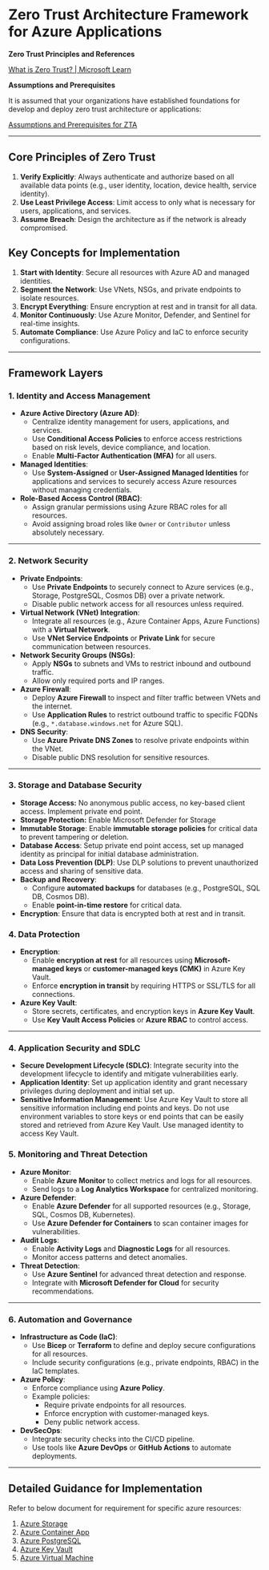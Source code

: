 # Zero Trust Architecture Framework for Azure Applications

<Draft>

**Zero Trust Principles and References**

[What is Zero Trust? | Microsoft Learn](https://learn.microsoft.com/en-us/security/zero-trust/zero-trust-overview)

**Assumptions and Prerequisites** 

It is assumed that your organizations have established foundations for develop and deploy zero trust architecture or applications: 

[Assumptions and Prerequisites for ZTA](./ZtaPrerequisites.md) 

---

## **Core Principles of Zero Trust**
1. **Verify Explicitly**: Always authenticate and authorize based on all available data points (e.g., user identity, location, device health, service identity).
2. **Use Least Privilege Access**: Limit access to only what is necessary for users, applications, and services.
3. **Assume Breach**: Design the architecture as if the network is already compromised.

## **Key Concepts for Implementation**

1. **Start with Identity**: Secure all resources with Azure AD and managed identities.
2. **Segment the Network**: Use VNets, NSGs, and private endpoints to isolate resources.
3. **Encrypt Everything**: Ensure encryption at rest and in transit for all data.
4. **Monitor Continuously**: Use Azure Monitor, Defender, and Sentinel for real-time insights.
5. **Automate Compliance**: Use Azure Policy and IaC to enforce security configurations.

---

## **Framework Layers**

### **1. Identity and Access Management**
- **Azure Active Directory (Azure AD)**:
  - Centralize identity management for users, applications, and services.
  - Use **Conditional Access Policies** to enforce access restrictions based on risk levels, device compliance, and location.
  - Enable **Multi-Factor Authentication (MFA)** for all users.
- **Managed Identities**:
  - Use **System-Assigned** or **User-Assigned Managed Identities** for applications and services to securely access Azure resources without managing credentials.
- **Role-Based Access Control (RBAC)**:
  - Assign granular permissions using Azure RBAC roles for all resources.
  - Avoid assigning broad roles like `Owner` or `Contributor` unless absolutely necessary.

---

### **2. Network Security**
- **Private Endpoints**:
  - Use **Private Endpoints** to securely connect to Azure services (e.g., Storage, PostgreSQL, Cosmos DB) over a private network.
  - Disable public network access for all resources unless required.
- **Virtual Network (VNet) Integration**:
  - Integrate all resources (e.g., Azure Container Apps, Azure Functions) with a **Virtual Network**.
  - Use **VNet Service Endpoints** or **Private Link** for secure communication between resources.
- **Network Security Groups (NSGs)**:
  - Apply **NSGs** to subnets and VMs to restrict inbound and outbound traffic.
  - Allow only required ports and IP ranges.
- **Azure Firewall**:
  - Deploy **Azure Firewall** to inspect and filter traffic between VNets and the internet.
  - Use **Application Rules** to restrict outbound traffic to specific FQDNs (e.g., `*.database.windows.net` for Azure SQL).
- **DNS Security**:
  - Use **Azure Private DNS Zones** to resolve private endpoints within the VNet.
  - Disable public DNS resolution for sensitive resources.

---

### 3. Storage and Database Security 

- **Storage Access:** No anonymous public access, no key-based client     access. Implement private end point. 
- **Storage Protection:** Enable Microsoft Defender for Storage 
- **Immutable Storage**: Enable **immutable storage policies** for critical data to prevent tampering or deletion.
- **Database Access**: Setup private end point access, set up managed identity as     principal for initial database administration. 
- **Data Loss Prevention (DLP)**: Use DLP solutions to prevent unauthorized     access and sharing of sensitive data.
- **Backup and Recovery**:
  - Configure **automated backups** for databases (e.g., PostgreSQL, SQL DB, Cosmos DB).
  - Enable **point-in-time restore** for critical data.
- **Encryption**:     Ensure that data is encrypted both at rest and in transit.

### **4. Data Protection**

- **Encryption**:
  - Enable **encryption at rest** for all resources using **Microsoft-managed keys** or **customer-managed keys (CMK)** in Azure Key Vault.
  - Enforce **encryption in transit** by requiring HTTPS or SSL/TLS for all connections.
- **Azure Key Vault**:
  - Store secrets, certificates, and encryption keys in **Azure Key Vault**.
  - Use **Key Vault Access Policies** or **Azure RBAC** to control access.

---

### 4. Application Security and SDLC

- **Secure Development Lifecycle (SDLC)**: Integrate security into the development     lifecycle to identify and mitigate vulnerabilities early.
- **Application Identity**: Set up application identity and grant necessary     privileges during deployment and initial set up. 
- **Sensitive Information Management**: Use Azure Key Vault to store all sensitive information including end points and keys. Do not use environment variables to store keys or end points that can be easily stored and retrieved from Azure Key Vault. Use managed identity to access Key Vault. 

### **5. Monitoring and Threat Detection**

- **Azure Monitor**:
  - Enable **Azure Monitor** to collect metrics and logs for all resources.
  - Send logs to a **Log Analytics Workspace** for centralized monitoring.
- **Azure Defender**:
  - Enable **Azure Defender** for all supported resources (e.g., Storage, SQL, Cosmos DB, Kubernetes).
  - Use **Azure Defender for Containers** to scan container images for vulnerabilities.
- **Audit Logs**:
  - Enable **Activity Logs** and **Diagnostic Logs** for all resources.
  - Monitor access patterns and detect anomalies.
- **Threat Detection**:
  - Use **Azure Sentinel** for advanced threat detection and response.
  - Integrate with **Microsoft Defender for Cloud** for security recommendations.

---

### **6. Automation and Governance**
- **Infrastructure as Code (IaC)**:
  - Use **Bicep** or **Terraform** to define and deploy secure configurations for all resources.
  - Include security configurations (e.g., private endpoints, RBAC) in the IaC templates.
- **Azure Policy**:
  - Enforce compliance using **Azure Policy**.
  - Example policies:
    - Require private endpoints for all resources.
    - Enforce encryption with customer-managed keys.
    - Deny public network access.
- **DevSecOps**:
  - Integrate security checks into the CI/CD pipeline.
  - Use tools like **Azure DevOps** or **GitHub Actions** to automate deployments.

---

## Detailed Guidance for Implementation 

Refer to below document for requirement for specific azure resources: 

1. [Azure Storage](./AzureStorage.md)
2. [Azure Container App](./ContainerApp.md)
3. [Azure PostgreSQL](./PostgreSQL.md)
4. [Azure Key Vault](./AzureKeyVault.md)
5. [Azure Virtual Machine](./AzureVM.md)

